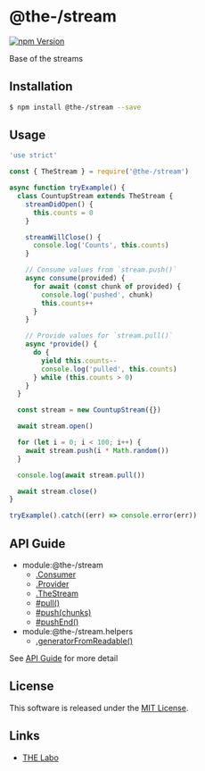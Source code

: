 @the-/stream
==========

<!---
This file is generated by the-tmpl. Do not update manually.
--->

<!-- Badge Start -->
<a name="badges"></a>

[![npm Version][bd_npm_shield_url]][bd_npm_url]

[bd_repo_url]: https://github.com/the-labo/the
[bd_travis_url]: http://travis-ci.org/the-labo/the
[bd_travis_shield_url]: http://img.shields.io/travis/the-labo/the.svg?style=flat
[bd_travis_com_url]: http://travis-ci.com/the-labo/the
[bd_travis_com_shield_url]: https://api.travis-ci.com/the-labo/the.svg?token=
[bd_license_url]: https://github.com/the-labo/the/blob/master/LICENSE
[bd_npm_url]: http://www.npmjs.org/package/@the-/stream
[bd_npm_shield_url]: http://img.shields.io/npm/v/@the-/stream.svg?style=flat
[bd_standard_url]: http://standardjs.com/
[bd_standard_shield_url]: https://img.shields.io/badge/code%20style-standard-brightgreen.svg

<!-- Badge End -->


<!-- Description Start -->
<a name="description"></a>

Base of the streams

<!-- Description End -->


<!-- Overview Start -->
<a name="overview"></a>




<!-- Overview End -->


<!-- Sections Start -->
<a name="sections"></a>

<!-- Section from "doc/readme/01.Installation.md.hbs" Start -->

<a name="section-doc-readme-01-installation-md"></a>

Installation
-----

```bash
$ npm install @the-/stream --save
```


<!-- Section from "doc/readme/01.Installation.md.hbs" End -->

<!-- Section from "doc/readme/02.Usage.md.hbs" Start -->

<a name="section-doc-readme-02-usage-md"></a>

Usage
---------

```javascript
'use strict'

const { TheStream } = require('@the-/stream')

async function tryExample() {
  class CountupStream extends TheStream {
    streamDidOpen() {
      this.counts = 0
    }

    streamWillClose() {
      console.log('Counts', this.counts)
    }

    // Consume values from `stream.push()`
    async consume(provided) {
      for await (const chunk of provided) {
        console.log('pushed', chunk)
        this.counts++
      }
    }

    // Provide values for `stream.pull()`
    async *provide() {
      do {
        yield this.counts--
        console.log('pulled', this.counts)
      } while (this.counts > 0)
    }
  }

  const stream = new CountupStream({})

  await stream.open()

  for (let i = 0; i < 100; i++) {
    await stream.push(i * Math.random())
  }

  console.log(await stream.pull())

  await stream.close()
}

tryExample().catch((err) => console.error(err))

```


<!-- Section from "doc/readme/02.Usage.md.hbs" End -->


<!-- Sections Start -->

<a name="api"></a>

## API Guide


- module:@the-/stream
  - [.Consumer](./doc/api/api.md#module_@the-/stream.Consumer)
  - [.Provider](./doc/api/api.md#module_@the-/stream.Provider)
  - [.TheStream](./doc/api/api.md#module_@the-/stream.TheStream)
  - [#pull()](./doc/api/api.md#module_@the-/stream#pull)
  - [#push(chunks)](./doc/api/api.md#module_@the-/stream#push)
  - [#pushEnd()](./doc/api/api.md#module_@the-/stream#pushEnd)
- module:@the-/stream.helpers
  - [.generatorFromReadable()](./doc/api/api.md#module_@the-/stream.helpers.generatorFromReadable)

See [API Guide](./doc/api/api.md) for more detail


<!-- LICENSE Start -->
<a name="license"></a>

License
-------
This software is released under the [MIT License](https://github.com/the-labo/the/blob/master/LICENSE).

<!-- LICENSE End -->


<!-- Links Start -->
<a name="links"></a>

Links
------

+ [THE Labo][the_labo_url]

[the_labo_url]: https://github.com/the-labo

<!-- Links End -->
